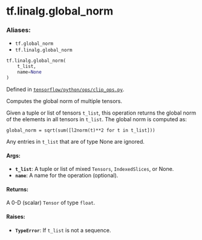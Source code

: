 <div itemscope itemtype="http://developers.google.com/ReferenceObject">
<meta itemprop="name" content="tf.linalg.global_norm" />
<meta itemprop="path" content="Stable" />
</div>

# tf.linalg.global_norm

### Aliases:

* `tf.global_norm`
* `tf.linalg.global_norm`

``` python
tf.linalg.global_norm(
    t_list,
    name=None
)
```



Defined in [`tensorflow/python/ops/clip_ops.py`](/code/stable/tensorflow/python/ops/clip_ops.py).

Computes the global norm of multiple tensors.

Given a tuple or list of tensors `t_list`, this operation returns the
global norm of the elements in all tensors in `t_list`. The global norm is
computed as:

`global_norm = sqrt(sum([l2norm(t)**2 for t in t_list]))`

Any entries in `t_list` that are of type None are ignored.

#### Args:

* <b>`t_list`</b>: A tuple or list of mixed `Tensors`, `IndexedSlices`, or None.
* <b>`name`</b>: A name for the operation (optional).


#### Returns:

A 0-D (scalar) `Tensor` of type `float`.


#### Raises:

* <b>`TypeError`</b>: If `t_list` is not a sequence.